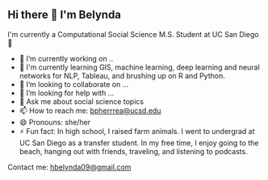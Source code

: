 ## Hi there 👋 I'm Belynda

I'm currently a Computational Social Science M.S. Student at UC San Diego 🌊


- 🔭 I’m currently working on ..
- 🌱 I'm currently learning GIS, machine learning, deep learning and neural networks for NLP, Tableau, and brushing up on R and Python.
- 👯 I’m looking to collaborate on ...
- 🤔 I’m looking for help with ...
- 💬 Ask me about social science topics
- 📫 How to reach me: bpherrrea@ucsd.edu
- 😄 Pronouns: she/her
- ⚡ Fun fact: In high school, I raised farm animals. I went to undergrad at UC San Diego as a transfer student. In my free time, I enjoy going to the beach, hanging out with friends, traveling, and listening to podcasts.

Contact me: hbelynda09@gmail.com

